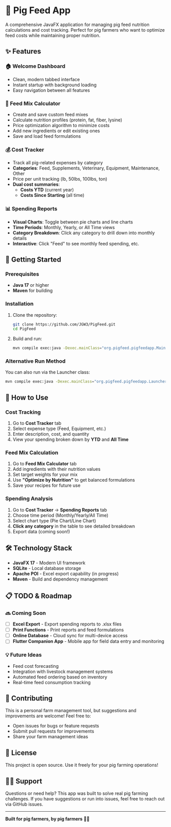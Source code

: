 # 🐷 Pig Feed App

A comprehensive JavaFX application for managing pig feed nutrition calculations and cost tracking. Perfect for pig farmers who want to optimize feed costs while maintaining proper nutrition.

## ✨ Features

### 🏠 **Welcome Dashboard**
- Clean, modern tabbed interface
- Instant startup with background loading
- Easy navigation between all features

### 🧮 **Feed Mix Calculator**
- Create and save custom feed mixes
- Calculate nutrition profiles (protein, fat, fiber, lysine)
- Price optimization algorithm to minimize costs
- Add new ingredients or edit existing ones
- Save and load feed formulations

### 💰 **Cost Tracker**
- Track all pig-related expenses by category
- **Categories**: Feed, Supplements, Veterinary, Equipment, Maintenance, Other
- Price per unit tracking (lb, 50lbs, 100lbs, ton)
- **Dual cost summaries**: 
  - **Costs YTD** (current year)
  - **Costs Since Starting** (all time)

### 📊 **Spending Reports**
- **Visual Charts**: Toggle between pie charts and line charts
- **Time Periods**: Monthly, Yearly, or All Time views
- **Category Breakdown**: Click any category to drill down into monthly details
- **Interactive**: Click "Feed" to see monthly feed spending, etc.

## 🚀 Getting Started

### Prerequisites
- **Java 17** or higher
- **Maven** for building

### Installation
1. Clone the repository:
   ```bash
   git clone https://github.com/JGW3/PigFeed.git
   cd PigFeed
   ```

2. Build and run:
   ```bash
   mvn compile exec:java -Dexec.mainClass="org.pigfeed.pigfeedapp.Main"
   ```

### Alternative Run Method
You can also run via the Launcher class:
```bash
mvn compile exec:java -Dexec.mainClass="org.pigfeed.pigfeedapp.Launcher"
```

## 🎯 How to Use

### **Cost Tracking**
1. Go to **Cost Tracker** tab
2. Select expense type (Feed, Equipment, etc.)
3. Enter description, cost, and quantity
4. View your spending broken down by **YTD** and **All Time**

### **Feed Mix Calculation**
1. Go to **Feed Mix Calculator** tab  
2. Add ingredients with their nutrition values
3. Set target weights for your mix
4. Use **"Optimize by Nutrition"** to get balanced formulations
5. Save your recipes for future use

### **Spending Analysis**
1. Go to **Cost Tracker** → **Spending Reports** tab
2. Choose time period (Monthly/Yearly/All Time)
3. Select chart type (Pie Chart/Line Chart)
4. **Click any category** in the table to see detailed breakdown
5. Export data (coming soon!)

## 🛠️ Technology Stack

- **JavaFX 17** - Modern UI framework
- **SQLite** - Local database storage
- **Apache POI** - Excel export capability (in progress)
- **Maven** - Build and dependency management

## 📋 TODO & Roadmap

### 🔜 **Coming Soon**
- [ ] **Excel Export** - Export spending reports to .xlsx files
- [ ] **Print Functions** - Print reports and feed formulations
- [ ] **Online Database** - Cloud sync for multi-device access
- [ ] **Flutter Companion App** - Mobile app for field data entry and monitoring

### 💡 **Future Ideas**
- Feed cost forecasting
- Integration with livestock management systems
- Automated feed ordering based on inventory
- Real-time feed consumption tracking

## 🤝 Contributing

This is a personal farm management tool, but suggestions and improvements are welcome! Feel free to:
- Open issues for bugs or feature requests
- Submit pull requests for improvements
- Share your farm management ideas

## 📄 License

This project is open source. Use it freely for your pig farming operations!

## 🙋‍♂️ Support

Questions or need help? This app was built to solve real pig farming challenges. If you have suggestions or run into issues, feel free to reach out via GitHub issues.

---

**Built for pig farmers, by pig farmers** 🐷🌾
